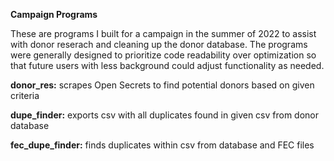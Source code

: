**Campaign Programs**

These are programs I built for a campaign in the summer of 2022 to assist with donor reserach and cleaning up the donor database. The programs were generally designed to prioritize code readability over optimization so that future users with less background could adjust functionality as needed.

**donor_res:** scrapes Open Secrets to find potential donors based on given criteria

**dupe_finder:** exports csv with all duplicates found in given csv from donor database

**fec_dupe_finder:** finds duplicates within csv from database and FEC files
